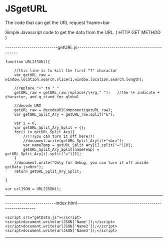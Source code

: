 # JSgetURL
The code that can get the URL request ?name=bar

Simple Javascript code to get the data from the URL. ( HTTP GET METHOD )

--------------------------getURL.js------------------------------------------------

    function URL2JSON(){
        
        //this line is to kill the first "?" charactor
        var getURL_raw = window.location.search.slice(1,window.location.search.length);
        
        //replace "+" to " "
        getURL_raw = getURL_raw.replace(/\+/g," ");   //the \+ indicate + charactor, and g stand for global

        //decode URI
        getURL_raw = decodeURIComponent(getURL_raw);
        var getURL_Split_Ary = getURL_raw.split("&");
        
        var i = 0;
        var getURL_Split_Ary_Split = {};
        for(i in getURL_Split_Ary){
            //!!!you can turn it off here!!!
            //document.write(getURL_Split_Ary[i]+"<br>");
            var nameTemp = getURL_Split_Ary[i].split("=")[0];
            getURL_Split_Ary_Split[nameTemp] = getURL_Split_Ary[i].split("=")[1];
        }
        //document.write("Only for debug, you can turn it off inside getData.js<br>");
        return getURL_Split_Ary_Split;

    }

    var urlJSON = URL2JSON();


---------------------------------------------------------------------------------------------


-------------------------index.html---------------------------------------------------------

    <script src="getData.js"></script>
    <script>document.write(urlJSON['Name']);</script>
    <script>document.write(urlJSON['Name2']);</script>
    <script>document.write(urlJSON['Name3']);</script>

---------------------------------------------------------------------------------------------
